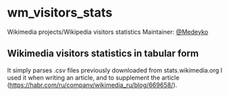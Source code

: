 # wm_visitors_stats
Wikimedia projects/Wikipedia visitors statistics
Maintainer: [@Medeyko](https://github.com/Medeyko)
## Wikimedia visitors statistics in tabular form
It simply parses .csv files previously downloaded from stats.wikimedia.org
I used it when writing an article, and to supplement the article (https://habr.com/ru/company/wikimedia_ru/blog/669658/).
